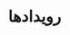 ---
draft: false
title: "رویدادها"
description: "رویدادهای مربوط به شیرازلاگ"
keywords: ["شیرازلاگ", "گنو/لینوکس", "متن‌باز", "نرم‌افزار آزاد", "لینوکس", "رویداد", "سمینار"]
---